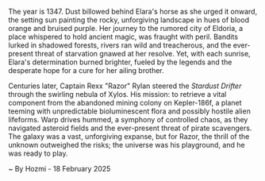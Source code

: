 
The year is 1347.  Dust billowed behind Elara's horse as she urged it onward, the setting sun painting the rocky, unforgiving landscape in hues of blood orange and bruised purple.  Her journey to the rumored city of Eldoria, a place whispered to hold ancient magic, was fraught with peril.  Bandits lurked in shadowed forests, rivers ran wild and treacherous, and the ever-present threat of starvation gnawed at her resolve.  Yet, with each sunrise, Elara's determination burned brighter, fueled by the legends and the desperate hope for a cure for her ailing brother.

Centuries later, Captain Rexx "Razor" Rylan steered the *Stardust Drifter* through the swirling nebula of Xylos.  His mission: to retrieve a vital component from the abandoned mining colony on Kepler-186f, a planet teeming with unpredictable bioluminescent flora and possibly hostile alien lifeforms.  Warp drives hummed, a symphony of controlled chaos, as they navigated asteroid fields and the ever-present threat of pirate scavengers.  The galaxy was a vast, unforgiving expanse, but for Razor, the thrill of the unknown outweighed the risks; the universe was his playground, and he was ready to play.

~ By Hozmi - 18 February 2025
